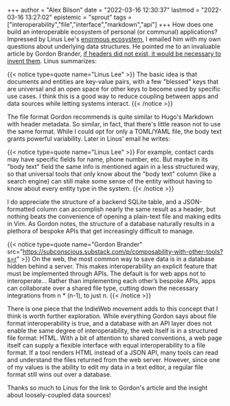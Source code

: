 +++
author = "Alex Bilson"
date = "2022-03-16 12:30:37"
lastmod = "2022-03-16 13:27:02"
epistemic = "sprout"
tags = ["interoperability","file","interface","markdown","api"]
+++
How does one build an interoperable ecosystem of personal (or communal) applications? Impressed by Linus Lee's [enormous ecosystem](https://github.com/thesephist), I emailed him with my own questions about underlying data structures. He pointed me to an invaluable article by Gordon Brander, [if headers did not exist, it would be necessary to invent them](https://subconscious.substack.com/p/if-headers-did-not-exist-it-would?s=r). Linus summarizes:

{{< notice type=quote name="Linus Lee" >}}
The basic idea is that documents and entities are key-value pairs, with a few "blessed" keys that are universal and an open space for other keys to become used by specific use cases. I think this is a good way to reduce coupling between apps and data sources while letting systems interact.
{{< /notice >}}

The file format Gordon recommends is quite similar to Hugo's Markdown with header metadata. So similar, in fact, that there's little reason not to use the same format. While I could opt for only a TOML/YAML file, the body text grants powerful variability. Later in Linus' email he writes:

{{< notice type=quote name="Linus Lee" >}}
For example, contact cards may have specific fields for name, phone number, etc. But maybe in its "body text" field the same info is mentioned again in a less structured way, so that universal tools that only know about the "body text" column (like a search engine) can still make some sense of the entity without having to know about every entity type in the system.
{{< /notice >}}

I do appreciate the structure of a backend SQLite table, and a JSON-formatted column can accomplish nearly the same result as a header, but nothing beats the convenience of opening a plain-text file and making edits in Vim. As Gordon notes, the structure of a database naturally results in a plethora of bespoke APIs that get increasingly difficult to manage.

{{< notice type=quote name="Gordon Brander" src="https://subconscious.substack.com/p/composability-with-other-tools?s=r" >}}
On the web, the most common way to save data is in a database hidden behind a server. This makes interoperability an explicit feature that must be implemented through APIs. The default is for web apps not to interoperate... Rather than implementing each other’s bespoke APIs, apps can collaborate over a shared file type, cutting down the necessary integrations from n * (n-1), to just n.
{{< /notice >}}

There is one piece that the IndieWeb movement adds to this concept that I think is worth further exploration. While everything Gordon says about file format interoperability is true, and a database with an API layer does not enable the same degree of interoperability, the web itself is in a structured file format: HTML. With a bit of attention to shared conventions, a web page itself can supply a flexible interface with equal interoperability to a file format. If a tool renders HTML instead of a JSON API, many tools can read and understand the files returned from the web server. However, since one of my values is the ability to edit my data in a text editor, a regular file format still wins out over a database.

Thanks so much to Linus for the link to Gordon's article and the insight about loosely-coupled data sources!
